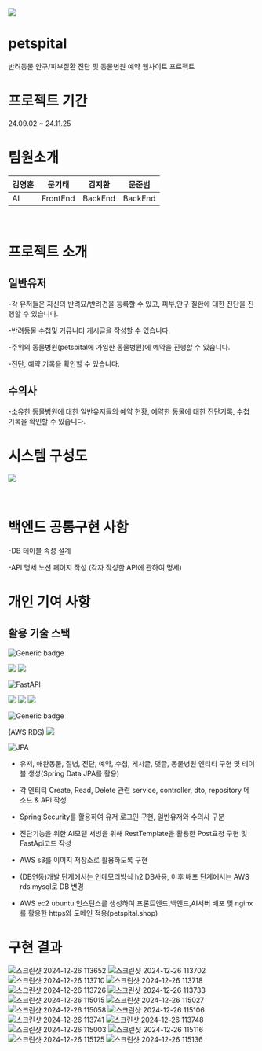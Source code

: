 <img src="https://github.com/user-attachments/assets/dc294e23-7b8b-4edd-8341-f69cd8ee6afc">

# petspital
반려동물 안구/피부질환 진단 및 동물병원 예약 웹사이트 프로젝트

# 프로젝트 기간
24.09.02 ~ 24.11.25

# 팀원소개
|김영훈|문기태|김지환|문준범|
|----|----|----|----|
|AI|FrontEnd|BackEnd|BackEnd|

&nbsp;

# 프로젝트 소개
## 일반유저
-각 유저들은 자신의 반려묘/반려견을 등록할 수 있고, 피부,안구 질환에 대한 진단을 진행할 수 있습니다.

-반려동물 수첩및 커뮤니티 게시글을 작성할 수 있습니다.

-주위의 동물병원(petspital에 가입한 동물병원)에 예약을 진행할 수 있습니다.

-진단, 예약 기록을 확인할 수 있습니다.

## 수의사
-소유한 동물병원에 대한 일반유저들의 예약 현황, 예약한 동물에 대한 진단기록, 수첩기록을 확인할 수 있습니다.

# 시스템 구성도
<img src="https://github.com/user-attachments/assets/f28f2fb2-e5dc-4a96-8183-9c26fcc46d4b">

&nbsp;
# 백엔드 공통구현 사항
-DB 테이블 속성 설계

-API 명세 노션 페이지 작성 (각자 작성한 API에 관하여 명세)

# 개인 기여 사항
## 활용 기술 스택
![Generic badge](https://img.shields.io/badge/jdk-17-orange.svg)

<img src="https://img.shields.io/badge/springboot-6DB33F?style=for-the-badge&logo=springboot&logoColor=white">

<img src="https://img.shields.io/badge/Spring Security-6DB33F?style=for-the-badge&logo=Spring Security&logoColor=white">

![FastAPI](https://img.shields.io/badge/FastAPI-005571?style=for-the-badge&logo=fastapi)  

<img src="https://img.shields.io/badge/nginx-%23009639.svg?style=for-the-badge&logo=nginx&logoColor=white">

<img src="https://img.shields.io/badge/Amazon%20EC2-FF9900?style=for-the-badge&logo=Amazon%20EC2&logoColor=white">

<img src="https://img.shields.io/badge/Amazon%20S3-569A31?style=for-the-badge&logo=Amazon%20S3&logoColor=white">

![Generic badge](https://img.shields.io/badge/h2-1.4.200-blue.svg)

(AWS RDS) <img src="https://img.shields.io/badge/MySQL-4479A1?style=for-the-badge&logo=MySQL&logoColor=white">

![JPA](https://img.shields.io/badge/JPA-hibernate-orange)

- 유저, 애완동물, 질병, 진단, 예약, 수첩, 게시글, 댓글, 동물병원 엔티티 구현 및 테이블 생성(Spring Data JPA를 활용)

- 각 엔티티 Create, Read, Delete 관련 service, controller, dto, repository 메소드 & API 작성

- Spring Security를 활용하여 유저 로그인 구현, 일반유저와 수의사 구분

- 진단기능을 위한 AI모델 서빙을 위해 RestTemplate을 활용한 Post요청 구현 및 FastApi코드 작성
  
- AWS s3를 이미지 저장소로 활용하도록 구현

- (DB연동)개발 단계에서는 인메모리방식 h2 DB사용, 이후 배포 단계에서는 AWS rds mysql로 DB 변경

- AWS ec2 ubuntu 인스턴스를 생성하여 프론트엔드,백엔드,AI서버 배포 및 nginx를 활용한 https와 도메인 적용(petspital.shop)

# 구현 결과
<img src="https://github.com/user-attachments/assets/aadefd16-cb9f-4276-89eb-aa5eadb808e5" alt="스크린샷 2024-12-26 113652">
<img src="https://github.com/user-attachments/assets/d4eff8d1-bb78-4f9b-8978-fa488019778e" alt="스크린샷 2024-12-26 113702">
<img src="https://github.com/user-attachments/assets/e99af62d-98c9-4928-9f8c-43816026d525" alt="스크린샷 2024-12-26 113710">
<img src="https://github.com/user-attachments/assets/3d311e2c-1984-4879-bccd-6865762627cf" alt="스크린샷 2024-12-26 113718">
<img src="https://github.com/user-attachments/assets/47cb54b6-1abd-4b2f-b740-2fe9fb1af6b3" alt="스크린샷 2024-12-26 113726">
<img src="https://github.com/user-attachments/assets/708ae1d2-e2a6-4d96-b044-72228eb1d203" alt="스크린샷 2024-12-26 113733">
<img src="https://github.com/user-attachments/assets/4690e70b-f82a-48b8-9db3-2ec2e22e5a7e" alt="스크린샷 2024-12-26 115015">
<img src="https://github.com/user-attachments/assets/76f5bcf5-1316-48a8-adb5-a1e3dbb7d5b3" alt="스크린샷 2024-12-26 115027">
<img src="https://github.com/user-attachments/assets/b325a7c1-5af7-490b-b1a3-792febc4932b" alt="스크린샷 2024-12-26 115058">
<img src="https://github.com/user-attachments/assets/ce36cd11-c28c-4463-a3e3-82ab08e8529b" alt="스크린샷 2024-12-26 115106">
<img src="https://github.com/user-attachments/assets/3a367617-8136-4885-ab94-ca021a0865bc" alt="스크린샷 2024-12-26 113741">
<img src="https://github.com/user-attachments/assets/512437ad-c198-4dff-9010-65a6e8452104" alt="스크린샷 2024-12-26 113748">
<img src="https://github.com/user-attachments/assets/53954275-60a8-4cb3-a99c-e22c66d2725f" alt="스크린샷 2024-12-26 115003">
<img src="https://github.com/user-attachments/assets/8fc6c0c9-05b4-4751-b212-f0695d0ec40b" alt="스크린샷 2024-12-26 115116">
<img src="https://github.com/user-attachments/assets/db04d904-fb27-4a9c-94d7-f0f2b9376d35" alt="스크린샷 2024-12-26 115125">
<img src="https://github.com/user-attachments/assets/e3441715-863b-4938-9981-04ef526924fe" alt="스크린샷 2024-12-26 115136">
